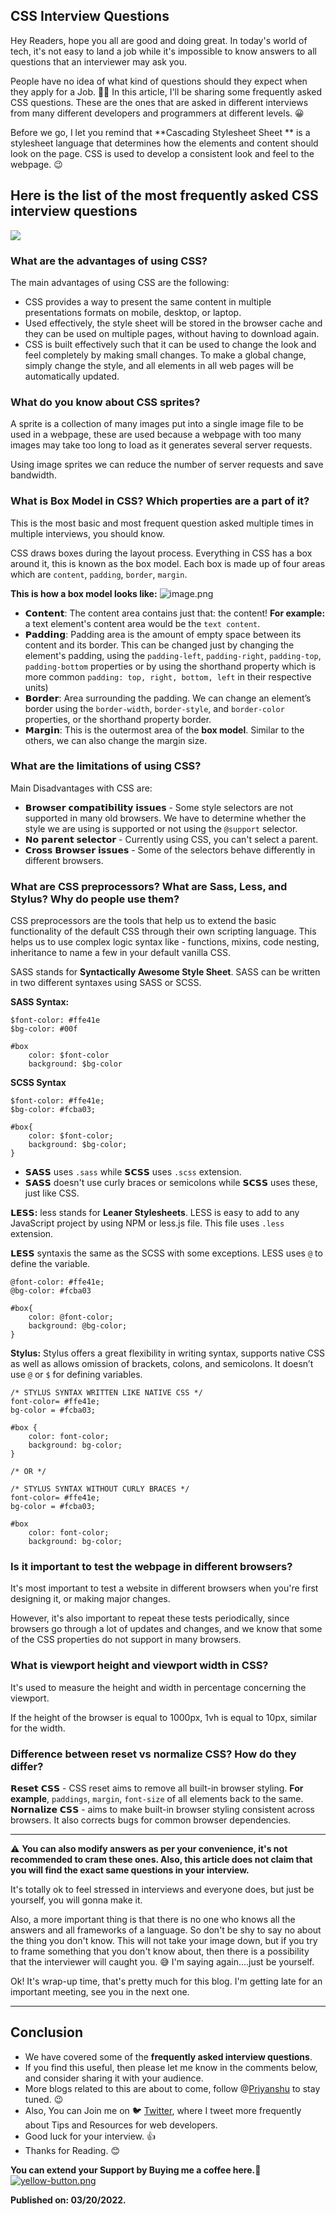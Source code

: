 ## CSS Interview Questions

Hey Readers, hope you all are good and doing great. In today's world of tech, it's not easy to land a job while it's impossible to know answers to all questions that an interviewer may ask you. 

People have no idea of what kind of questions should they expect when they apply for a Job. 🤷‍♂️ In this article, I'll be sharing some frequently asked CSS questions. These are the ones that are asked in different interviews from many different developers and programmers at different levels. 😀

Before we go, I let you remind that **Cascading Stylesheet Sheet ** is a stylesheet language that determines how the elements and content should look on the page. CSS is used to develop a consistent look and feel to the webpage. 😉

## Here is the list of the most frequently asked CSS interview questions 

<img src="https://media4.giphy.com/media/JRmKnYCDaAHOQFUeW1/giphy.gif?cid=e826c9fcyd4w59j0g2nlennzmi2w4d8sq2wz5skoxyrmzn74&rid=giphy.gif&ct=g" />

### What are the advantages of using CSS?
The main advantages of using CSS are the following:

- CSS provides a way to present the same content in multiple presentations formats on mobile, desktop, or laptop. 
- Used effectively, the style sheet will be stored in the browser cache and they can be used on multiple pages, without having to download again.
- CSS is built effectively such that it can be used to change the look and feel completely by making small changes. To make a global change, simply change the style, and all elements in all web pages will be automatically updated.

### What do you know about CSS sprites?
A sprite is a collection of many images put into a single image file to be used in a webpage, these are used because a webpage with too many images may take too long to load as it generates several server requests.

Using image sprites we can reduce the number of server requests and save bandwidth. 

### What is Box Model in CSS? Which properties are a part of it?
This is the most basic and most frequent question asked multiple times in multiple interviews, you should know.

CSS draws boxes during the layout process. Everything in CSS has a box around it, this is known as the box model. Each box is made up of four areas which are `content`, `padding`, `border`, `margin`.

**This is how a box model looks like:**
![image.png](https://cdn.hashnode.com/res/hashnode/image/upload/v1647763699189/1fO46vIta.png)
- 𝗖𝗼𝗻𝘁𝗲𝗻𝘁: The content area contains just that: the content! **For example:** a text element's content area would be the `text content`.
- 𝗣𝗮𝗱𝗱𝗶𝗻𝗴: Padding area is the amount of empty space between its content and its border. This can be changed just by changing the element's padding, using the `padding-left`, `padding-right`, `padding-top`, `padding-bottom` properties or by using the shorthand property which is more common `padding: top, right, bottom, left` in their respective units)
- 𝗕𝗼𝗿𝗱𝗲𝗿: Area surrounding the padding. We can change an element’s border using the `border-width`, `border-style`, and `border-color` properties, or the shorthand property border.
- 𝗠𝗮𝗿𝗴𝗶𝗻: This is the outermost area of the **box model**.  Similar to the others, we can also change the margin size.

### What are the limitations of using CSS?
Main Disadvantages with CSS are:
- 𝗕𝗿𝗼𝘄𝘀𝗲𝗿 𝗰𝗼𝗺𝗽𝗮𝘁𝗶𝗯𝗶𝗹𝗶𝘁𝘆 𝗶𝘀𝘀𝘂𝗲𝘀 - Some style selectors are not supported in many old browsers. We have to determine whether the style we are using is supported or not using the `@support` selector.
- 𝗡𝗼 𝗽𝗮𝗿𝗲𝗻𝘁 𝘀𝗲𝗹𝗲𝗰𝘁𝗼𝗿 - Currently using CSS, you can't select a parent.
- 𝗖𝗿𝗼𝘀𝘀 𝗕𝗿𝗼𝘄𝘀𝗲𝗿 𝗶𝘀𝘀𝘂𝗲𝘀 - Some of the selectors behave differently in different browsers.

### What are CSS preprocessors? What are Sass, Less, and Stylus? Why do people use them?

CSS preprocessors are the tools that help us to extend the basic functionality of the default CSS through their own scripting language. This helps us to use complex logic syntax like - functions, mixins, code nesting, inheritance to name a few in your default vanilla CSS.

SASS stands for **Syntactically Awesome Style Sheet**. SASS can be written in two different syntaxes using SASS or SCSS.

**SASS Syntax:**

``` 
$font-color: #ffe41e 
$bg-color: #00f

#box
	color: $font-color
	background: $bg-color
```

**SCSS Syntax**

```
$font-color: #ffe41e;
$bg-color: #fcba03;

#box{
	color: $font-color;
	background: $bg-color;
}

```
- 𝗦𝗔𝗦𝗦 uses `.sass` while 𝗦𝗖𝗦𝗦 uses `.scss` extension.
- 𝗦𝗔𝗦𝗦 doesn't use curly braces or semicolons while 𝗦𝗖𝗦𝗦 uses these, just like CSS.

**𝗟𝗘𝗦𝗦:** less stands for **Leaner Stylesheets**. LESS is easy to add to any JavaScript project by using NPM or less.js file. This file uses `.less` extension.

𝗟𝗘𝗦𝗦 syntaxis the same as the SCSS with some exceptions. LESS uses `@` to define the variable.

```
@font-color: #ffe41e;
@bg-color: #fcba03

#box{
	color: @font-color;
	background: @bg-color;
}
```

**Stylus:** Stylus offers a great flexibility in writing syntax, supports native CSS as well as allows omission of brackets, colons, and semicolons. It doesn’t use `@` or `$` for defining variables.

```
/* STYLUS SYNTAX WRITTEN LIKE NATIVE CSS */
font-color= #ffe41e;
bg-color = #fcba03;

#box {
	color: font-color;
	background: bg-color;
}

/* OR */

/* STYLUS SYNTAX WITHOUT CURLY BRACES */
font-color= #ffe41e;
bg-color = #fcba03;

#box
	color: font-color;
	background: bg-color;
```

### Is it important to test the webpage in different browsers?
It's most important to test a website in different browsers when you're first designing it, or making major changes.

However, it's also important to repeat these tests periodically, since browsers go through a lot of updates and changes, and we know that some of the CSS properties do not support in many browsers.

### What is viewport height and viewport width in CSS?
It's used to measure the height and width in percentage concerning the viewport.

If the height of the browser is equal to 1000px, 1vh is equal to 10px, similar for the width.

### Difference between reset vs normalize CSS? How do they differ?
𝗥𝗲𝘀𝗲𝘁 𝗖𝗦𝗦 - CSS reset aims to remove all built-in browser styling. **For example**, `paddings`, `margin`, `font-size` of all elements back to the same.
𝗡𝗼𝗿𝗻𝗮𝗹𝗶𝘇𝗲 𝗖𝗦𝗦 - aims to make built-in browser styling consistent across browsers. It also corrects bugs for common browser dependencies.

<hr/>

⚠ **You can also modify answers as per your convenience, it's not recommended to cram these ones. Also, this article does not claim that you will find the exact same questions in your interview.** 

It's totally ok to feel stressed in interviews and everyone does, but just be yourself, you will gonna make it.

Also, a more important thing is that there is no one who knows all the answers and all frameworks of a language. So don't be shy to say no about the thing you don't know. This will not take your image down, but if you try to frame something that you don't know about, then there is a possibility that the interviewer will caught you. 😅 I'm saying again....just be yourself.

Ok! It's wrap-up time, that's pretty much for this blog. I'm getting late for an important meeting, see you in the next one.

<hr/>

## Conclusion
- We have covered some of the **frequently asked interview questions**.
- If you find this useful, then please let me know in the comments below, and consider sharing it with your audience.
- More blogs related to this are about to come, follow @[Priyanshu](@kumarsonsoff3) to stay tuned. 😉
- Also, You can Join me on 🐦 [Twitter](https://twitter.com/Kumar_Sons_off), where I tweet more frequently about Tips and Resources for web developers. 
- Good luck for your interview. 👍
- Thanks for Reading. 😊

**You can extend your Support by Buying me a coffee here.**🌴
[![yellow-button.png](https://cdn.hashnode.com/res/hashnode/image/upload/v1644160648145/jcCO-V5ENx.png)
](https://www.buymeacoffee.com/Kumar_sons_off)

**Published on: 03/20/2022.**